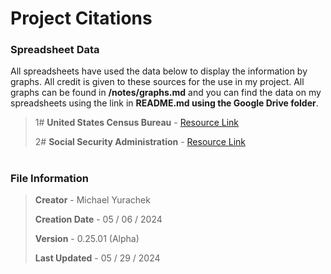 # Project Citations

### Spreadsheet Data

All spreadsheets have used the data below to display the information by graphs.  All credit is given to these sources for the use in my project.  All graphs can be found in **/notes/graphs.md** and you can find the data on my spreadsheets using the link in **README.md using the Google Drive folder**.

> 1# **United States Census Bureau** - [Resource Link](https://www.census.gov/data/tables/time-series/demo/income-poverty/historical-income-people.html)
>
> 2# **Social Security Administration** - [Resource Link](https://www.ssa.gov/oact/STATS/table4c6.html)

#

### File Information

> **Creator** - Michael Yurachek
>
> **Creation Date** - 05 / 06 / 2024
>
> **Version** - 0.25.01 (Alpha)
>
> **Last Updated** - 05 / 29 / 2024